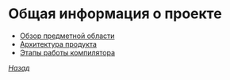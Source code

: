 # Общая информация о проекте

* [Обзор предметной области](subject_area.md)
* [Архитектура продукта](architecture.md)
* [Этапы работы компилятора](stages.md)

[_Назад_](../README.md)
